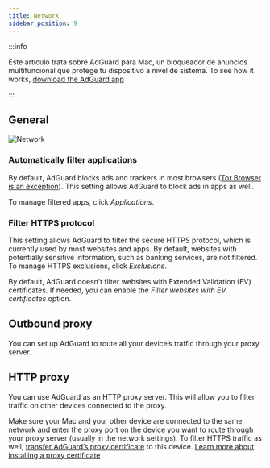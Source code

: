 ```yaml
---
title: Network
sidebar_position: 9
---
```


:::info

Este artículo trata sobre AdGuard para Mac, un bloqueador de anuncios multifuncional que protege tu dispositivo a nivel de sistema. To see how it works, [download the AdGuard app](https://agrd.io/download-kb-adblock)

:::

## General

![Network](https://cdn.adtidy.org/content/kb/ad_blocker/mac/network.png)

### Automatically filter applications

By default, AdGuard blocks ads and trackers in most browsers ([Tor Browser is an exception](/adguard-for-mac/solving-problems/tor-filtering)). This setting allows AdGuard to block ads in apps as well.

To manage filtered apps, click _Applications_.

### Filter HTTPS protocol

This setting allows AdGuard to filter the secure HTTPS protocol, which is currently used by most websites and apps. By default, websites with potentially sensitive information, such as banking services, are not filtered. To manage HTTPS exclusions, click _Exclusions_.

By default, AdGuard doesn’t filter websites with Extended Validation (EV) certificates. If needed, you can enable the _Filter websites with EV certificates_ option.

## Outbound proxy

You can set up AdGuard to route all your device’s traffic through your proxy server.

## HTTP proxy

You can use AdGuard as an HTTP proxy server. This will allow you to filter traffic on other devices connected to the proxy.

Make sure your Mac and your other device are connected to the same network and enter the proxy port on the device you want to route through your proxy server (usually in the network settings). To filter HTTPS traffic as well, [transfer AdGuard’s proxy certificate](http://local.adguard.org/cert) to this device. [Learn more about installing a proxy certificate](/guides/proxy-certificate)
